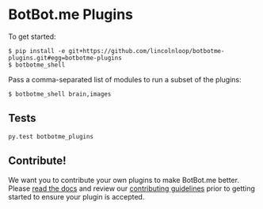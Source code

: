 # BotBot.me Plugins

To get started:

```
$ pip install -e git+https://github.com/lincolnloop/botbotme-plugins.git#egg=botbotme-plugins
$ botbotme_shell
```

Pass a comma-separated list of modules to run a subset of the plugins:

```
$ botbotme_shell brain,images
```

## Tests

```
py.test botbotme_plugins
```

## Contribute!

We want you to contribute your own plugins to make BotBot.me better. Please [read the docs](https://github.com/lincolnloop/botbotme-plugins/blob/master/DOCS.md) and review our [contributing guidelines](https://github.com/lincolnloop/botbotme-plugins/blob/master/CONTRIBUTING.md) prior to getting started to ensure your plugin is accepted.
